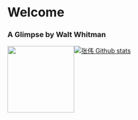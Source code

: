 # Welcome

### A Glimpse by Walt Whitman

<a href="https://github.com/jtyoui">
  <img height="150em" style="float: left" src="https://github-readme-stats-eight-theta.vercel.app/api/top-langs/?username=jtyoui&layout=compact&langs_count=6"/>

  ![张伟 Github stats](https://github-readme-stats.vercel.app/api?username=jtyoui&show_icons=true&theme=moltack)  
</a>
